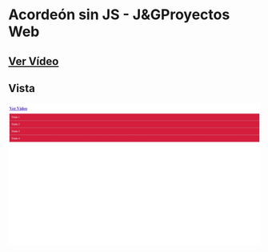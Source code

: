 # Acordeón sin JS - J&GProyectos Web

## [Ver Vídeo](https://youtu.be/VyaALRSbhOQ)
## Vista
![View](view.jpg)